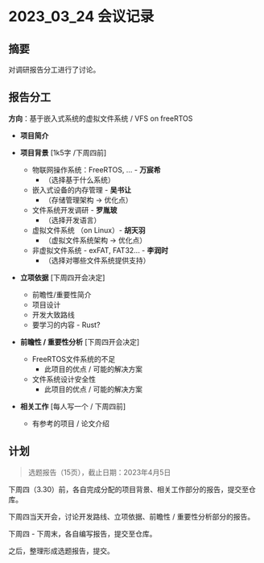 # 2023_03_24 会议记录
## 摘要

对调研报告分工进行了讨论。
## 报告分工
**方向**：基于嵌入式系统的虚拟文件系统 / VFS on freeRTOS

* **项目简介**

* **项目背景** [1k5字 /下周四前]
  * 物联网操作系统：FreeRTOS, ... - **万宸希** 
    * （选择基于什么系统）
  * 嵌入式设备的内存管理 - **吴书让**
    * （存储管理架构 -> 优化点）
  * 文件系统开发调研 - **罗胤玻**
    * （选择开发语言）
  * 虚拟文件系统 （on Linux）- **胡天羽**
    * （虚拟文件系统架构 -> 优化点）
  * 非虚拟文件系统 - exFAT, FAT32... - **李润时**
    * （选择对哪些文件系统提供支持）

* **立项依据** [下周四开会决定]
  * 前瞻性/重要性简介
  * 项目设计
  * 开发大致路线
  * 要学习的内容 - Rust? 
* **前瞻性 / 重要性分析** [下周四开会决定]
  * FreeRTOS文件系统的不足
    * 此项目的优点 / 可能的解决方案
  * 文件系统设计安全性
    * 此项目的优点 / 可能的解决方案

* **相关工作** [每人写一个 / 下周四前]
  * 有参考的项目 / 论文介绍

## 计划
> 选题报告（15页），截止日期：2023年4月5日

下周四（3.30）前，各自完成分配的项目背景、相关工作部分的报告，提交至仓库。

下周四当天开会，讨论开发路线、立项依据、前瞻性 / 重要性分析部分的报告。

下周四 - 下周末，各自编写报告，提交至仓库。

之后，整理形成选题报告，提交。